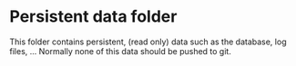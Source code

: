 Persistent data folder
======================

This folder contains persistent, (read only) data such as the database, log files, ...
Normally none of this data should be pushed to git.
